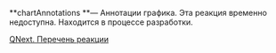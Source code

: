 
**chartAnnotations **— Аннотации графика. Эта реакция временно недоступна. Находится в процессе разработки.



[QNext. Перечень реакции](/ph/QNext-admin-reaction-about-05-01)